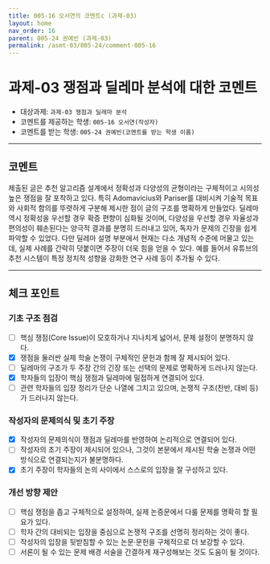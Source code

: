 ```yaml
---
title: 005-16 오서연의 코멘트c (과제-03) 
layout: home
nav_order: 16
parent: 005-24 권예빈 (과제-03)
permalink: /asmt-03/005-24/comment-005-16
---
```


# 과제-03 쟁점과 딜레마 분석에 대한 코멘트

- 대상과제: `과제-03 쟁점과 딜레마 분석`
- 코멘트를 제공하는 학생: `005-16 오서연(작성자)` 
- 코멘트를 받는 학생: `005-24 권예빈(코멘트를 받는 학생 이름)` 

---

## 코멘트

제출된 글은 추천 알고리즘 설계에서 정확성과 다양성의 균형이라는 구체적이고 시의성 높은 쟁점을 잘 포착하고 있다. 특히 Adomavicius와 Pariser를 대비시켜 기술적 목표와 사회적 함의를 뚜렷하게 구분해 제시한 점이 글의 구조를 명확하게 만들었다. 딜레마 역시 정확성을 우선할 경우 확증 편향이 심화될 것이며, 다양성을 우선할 경우 자율성과 편의성이 훼손된다는 양극적 결과를 분명히 드러내고 있어, 독자가 문제의 긴장을 쉽게 파악할 수 있었다. 다만 딜레마 설명 부분에서 현재는 다소 개념적 수준에 머물고 있는데, 실제 사례를 간략히 덧붙이면 주장이 더욱 힘을 얻을 수 있다. 예를 들어서 유튜브의 추천 시스템이 특정 정치적 성향을 강화한 연구 사례 등이 추가될 수 있다. 

---

## 체크 포인트

### **기초 구조 점검**
- [ ] 핵심 쟁점(Core Issue)이 모호하거나 지나치게 넓어서, 문제 설정이 분명하지 않다.
- [x] 쟁점을 둘러싼 실제 학술 논쟁이 구체적인 문헌과 함께 잘 제시되어 있다.
- [ ] 딜레마의 구조가 두 주장 간의 긴장 또는 선택의 문제로 명확하게 드러나지 않는다.
- [x] 학자들의 입장이 핵심 쟁점과 딜레마에 밀접하게 연결되어 있다.
- [ ] 관련 학자들의 입장 정리가 단순 나열에 그치고 있으며, 논쟁적 구조(찬반, 대비 등)가 드러나지 않는다.

### **작성자의 문제의식 및 초기 주장**
- [x] 작성자의 문제의식이 쟁점과 딜레마를 반영하여 논리적으로 연결되어 있다.
- [ ] 작성자의 초기 주장이 제시되어 있으나, 그것이 본문에서 제시된 학술 논쟁과 어떤 방식으로 연결되는지가 불분명하다.
- [x] 초기 주장이 학자들의 논의 사이에서 스스로의 입장을 잘 구성하고 있다.

### **개선 방향 제안**
- [ ] 핵심 쟁점을 좁고 구체적으로 설정하여, 실제 논증문에서 다룰 문제를 명확히 할 필요가 있다.
- [ ] 학자 간의 대비되는 입장을 중심으로 논쟁적 구조를 선명히 정리하는 것이 좋다.
- [ ] 작성자의 입장을 뒷받침할 수 있는 논문·문헌을 구체적으로 더 보강할 수 있다.
- [ ] 서론이 될 수 있는 문제 배경 서술을 간결하게 재구성해보는 것도 도움이 될 것이다.
